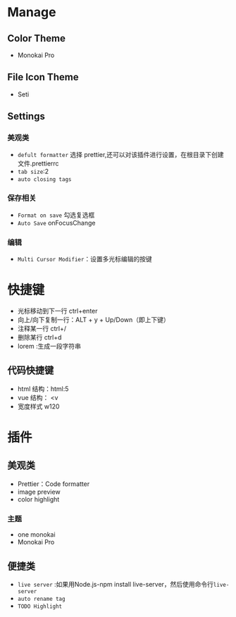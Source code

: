 # Manage

## Color Theme
- Monokai Pro

## File Icon Theme
- Seti

## Settings

### 美观类
- `defult formatter` 选择 prettier,还可以对该插件进行设置，在根目录下创建文件.prettierrc
- `tab size`:2
- `auto closing tags`


### 保存相关

- `Format on save` 勾选复选框
- `Auto Save` onFocusChange

### 编辑
- `Multi Cursor Modifier`：设置多光标编辑的按键
# 快捷键

- 光标移动到下一行 ctrl+enter
- 向上/向下复制一行：ALT + y + Up/Down（即上下键）
- 注释某一行 ctrl+/
- 删除某行 ctrl+d
- lorem :生成一段字符串

## 代码快捷键

- html 结构：html:5
- vue 结构： <v
- 宽度样式 w120

# 插件

## 美观类

- Prettier：Code formatter
- image preview
- color highlight

### 主题
- one monokai
- Monokai Pro

## 便捷类

- `live server` :如果用Node.js-npm install live-server，然后使用命令行`live-server`
- `auto rename tag`
- `TODO Highlight`
